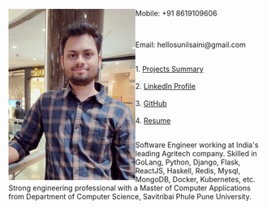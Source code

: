 <div style="height:500px">  
    <img src="/images/my_pic.jpg" style="width:250px;float:left">
    <div class="row" style="magin-left:40px">
      <p>Mobile: +91 8619109606</p>
      <br>
      <p>Email: hellosunilsaini@gmail.com</p>
      <br>
      1. <a href="https://docs.google.com/spreadsheets/d/1nB2kyE4mW_f5MHMabJb7JJTpa8m2ouGosSx8a3w0ntw/edit?usp=sharing">Projects Summary</a><br><br>
      2. <a href="https://www.linkedin.com/in/hellosunilsaini">LinkedIn Profile</a> <br><br>
      3. <a href="https://github.com/HelloSunilSaini?tab=repositories">GitHub</a><br><br>
      4. <a href="https://drive.google.com/file/d/1bWukKFAxnezNcLGAUCeq56rL9fU5TRhT/view?usp=sharing">Resume</a>
      <br><br>
    </div>
    <div>
      <p>Software Engineer working at India's leading Agritech company. Skilled in GoLang, Python, Django, Flask, ReactJS, Haskell, Redis, Mysql, MongoDB, Docker, Kubernetes, etc. Strong engineering professional with a Master of Computer Applications from Department of Computer Science, Savitribai Phule Pune University.</p>
    </div>
</div>
